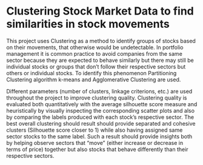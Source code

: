 # Clustering Stock Market Data to find similarities in stock movements

This project uses Clustering as a method to identify groups of stocks based on their movements, that otherwise would be undetectable. In portfolio management it is common practice to avoid companies from the same sector because they are expected to behave similarly but there may still be individual stocks or groups that don’t follow their respective sectors but others or individual stocks. To identify this phenomenon Partitioning Clustering algorithm k-means and Agglomerative Clustering are used. 

Different parameters (number of clusters, linkage criterions, etc.) are used throughout the project to improve clustering quality. Clustering quality is evaluated both quantitatively with the average silhouette score measure and heuristically by visually inspecting the corresponding scatter plots and also by comparing the labels produced with each stock’s respective sector. The best overall clustering should result should provide separated and cohesive clusters (Silhouette score closer to 1) while also having assigned same sector stocks to the same label. Such a result should provide insights both by helping observe sectors that “move” (either increase or decrease in terms of price) together but also stocks that behave differently than their respective sectors.
